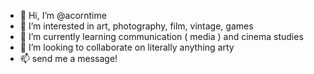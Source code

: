 - 👋 Hi, I’m @acorntime
- 👀 I’m interested in art, photography, film, vintage, games
- 🌱 I’m currently learning communication ( media ) and cinema studies
- 💞️ I’m looking to collaborate on literally anything arty
- 📫 send me a message!

<!---
acorntime/acorntime is a ✨ special ✨ repository because its `README.md` (this file) appears on your GitHub profile.
You can click the Preview link to take a look at your changes.
--->
